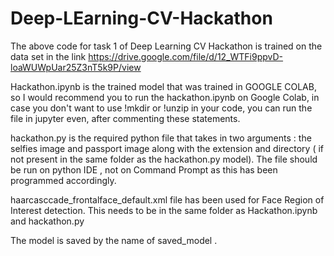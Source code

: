 # Deep-LEarning-CV-Hackathon

The above code for task 1 of Deep Learning CV Hackathon is trained on the data set in the link https://drive.google.com/file/d/12_WTFi9ppvD-loaWUWpUar25Z3nT5k9P/view 

Hackathon.ipynb is the trained model that was trained in GOOGLE COLAB, so I would recommend you to run the hackathon.ipynb on Google Colab, in case you don't want to use !mkdir or !unzip in your code, you can run the file in jupyter even, after commenting these statements.

hackathon.py is the required python file that takes in two arguments : the selfies image and passport image along with the extension and directory ( if not present in the same folder as the hackathon.py model). The file should be run on python IDE , not on Command Prompt as this has been programmed accordingly.

haarcasccade_frontalface_default.xml file has been used for Face Region of Interest detection. This needs to be in the same folder as Hackathon.ipynb and hackathon.py

The model is saved by the name of saved_model .

